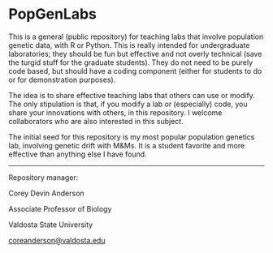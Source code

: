 # PopGenLabs

This is a general (public repository) for teaching labs that involve population genetic data, with R or Python. This is really intended for undergraduate laboratories; they should be fun but effective and not overly technical (save the turgid stuff for the graduate students). They do not need to be purely code based, but should have a coding component (either for students to do or for demonstration purposes).

The idea is to share effective teaching labs that others can use or modify. The only stipulation is that, if you modify a lab or (especially) code, you share your innovations with others, in this repository. I welcome collaborators who are also interested in this subject.

The initial seed for this repository is my most popular population genetics lab, involving genetic drift with M&Ms. It is a student favorite and more effective than anything else I have found.

---
Repository manager:

Corey Devin Anderson

Associate Professor of Biology

Valdosta State University

coreanderson@valdosta.edu
